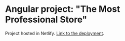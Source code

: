 # Angular project: "The Most Professional Store"

Project hosted in Netlify. [Link to the deployment](https://jmp-angular-shop.netlify.app/).
